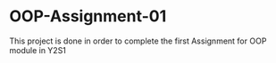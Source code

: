 # OOP-Assignment-01
This project is done in order to complete the first Assignment for OOP module in Y2S1
